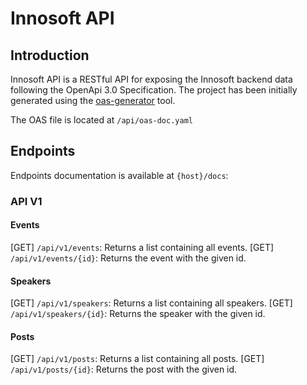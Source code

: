 # Innosoft API

## Introduction
Innosoft API is a RESTful API for exposing the Innosoft backend data following the OpenApi 3.0 Specification. 
The project has been initially generated using the [oas-generator](https://www.npmjs.com/package/oas-generator) tool.

The OAS file is located at ```/api/oas-doc.yaml```

## Endpoints
Endpoints documentation is available at ```{host}/docs```:

### API V1

#### Events
[GET] ```/api/v1/events```: Returns a list containing all events.
[GET] ```/api/v1/events/{id}```: Returns the event with the given id.

#### Speakers
[GET] ```/api/v1/speakers```: Returns a list containing all speakers.
[GET] ```/api/v1/speakers/{id}```: Returns the speaker with the given id.

#### Posts
[GET] ```/api/v1/posts```: Returns a list containing all posts.
[GET] ```/api/v1/posts/{id}```: Returns the post with the given id.